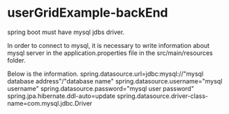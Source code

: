 # userGridExample-backEnd

spring boot must have mysql jdbs driver.


In order to connect to mysql, it is necessary to write information about mysql server in the application.properties file in the src/main/resources folder.

Below is the information.
spring.datasource.url=jdbc:mysql://"mysql database address"/"database name"
spring.datasource.username="mysql username"
spring.datasource.password="mysql user password"
spring.jpa.hibernate.ddl-auto=update
spring.datasource.driver-class-name=com.mysql.jdbc.Driver
